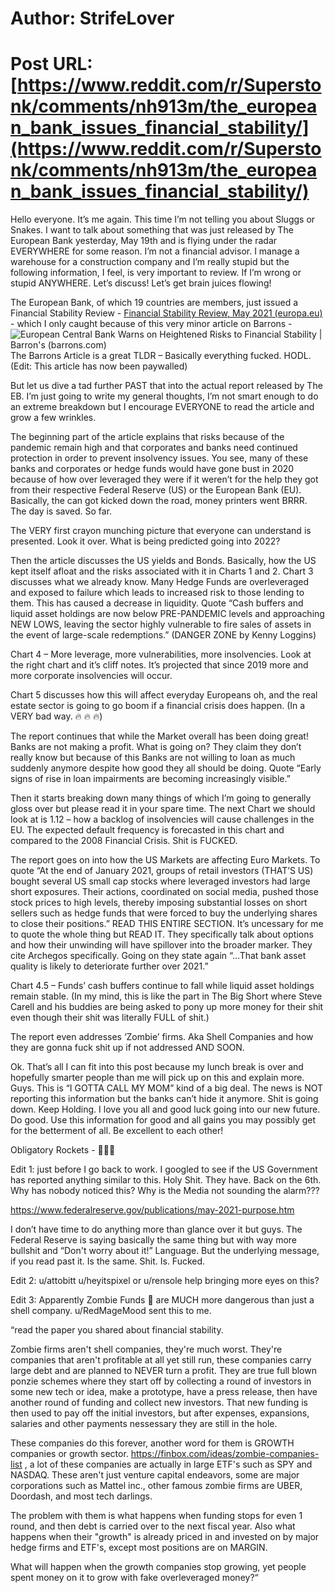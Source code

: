 # Author: StrifeLover
# Post URL: [https://www.reddit.com/r/Superstonk/comments/nh913m/the_european_bank_issues_financial_stability/](https://www.reddit.com/r/Superstonk/comments/nh913m/the_european_bank_issues_financial_stability/)


Hello everyone. It’s me again. This time I’m not telling you about Sluggs or Snakes. I want to talk about something that was just released by The European Bank yesterday, May 19th and is flying under the radar EVERYWHERE for some reason. I’m not a financial advisor. I manage a warehouse for a construction company and I’m really stupid but the following information, I feel, is very important to review. If I’m wrong or stupid ANYWHERE. Let’s discuss! Let’s get brain juices flowing!

The European Bank, of which 19 countries are members, just issued a Financial Stability Review - [Financial Stability Review, May 2021 (europa.eu)](https://www.ecb.europa.eu/pub/financial-stability/fsr/html/ecb.fsr202105~757f727fe4.en.html) \- which I only caught because of this very minor article on Barrons - ![European Central Bank Warns on Heightened Risks to Financial Stability | Barron's (barrons.com)](https://www.barrons.com/articles/european-central-bank-warns-on-heightened-risks-to-financial-stability-51621439308) The Barrons Article is a great TLDR – Basically everything fucked. HODL. (Edit: This article has now been paywalled)

But let us dive a tad further PAST that into the actual report released by The EB. I’m just going to write my general thoughts, I’m not smart enough to do an extreme breakdown but I encourage EVERYONE to read the article and grow a few wrinkles. 

The beginning part of the article explains that risks because of the pandemic remain high and that corporates and banks need continued protection in order to prevent insolvency issues. You see, many of these banks and corporates or hedge funds would have gone bust in 2020 because of how over leveraged they were if it weren’t for the help they got from their respective Federal Reserve (US) or the European Bank (EU). Basically, the can got kicked down the road, money printers went BRRR. The day is saved. So far.

The VERY first crayon munching picture that everyone can understand is presented. Look it over. What is being predicted going into 2022?

Then the article discusses the US yields and Bonds. Basically, how the US kept itself afloat and the risks associated with it in Charts 1 and 2. Chart 3 discusses what we already know. Many Hedge Funds are overleveraged and exposed to failure which leads to increased risk to those lending to them. This has caused a decrease in liquidity. Quote “Cash buffers and liquid asset holdings are now below PRE-PANDEMIC levels and approaching NEW LOWS, leaving the sector highly vulnerable to fire sales of assets in the event of large-scale redemptions.” (DANGER ZONE by Kenny Loggins)

Chart 4 – More leverage, more vulnerabilities, more insolvencies. Look at the right chart and it’s cliff notes. It’s projected that since 2019 more and more corporate insolvencies will occur.

Chart 5 discusses how this will affect everyday Europeans oh, and the real estate sector is going to go boom if a financial crisis does happen. (In a VERY bad way. 🔥 🔥 🔥)

The report continues that while the Market overall has been doing great! Banks are not making a profit. What is going on? They claim they don’t really know but because of this Banks are not willing to loan as much suddenly anymore despite how good they all should be doing. Quote “Early signs of rise in loan impairments are becoming increasingly visible.”

Then it starts breaking down many things of which I’m going to generally gloss over but please read it in your spare time. The next Chart we should look at is 1.12 – how a backlog of insolvencies will cause challenges in the EU. The expected default frequency is forecasted in this chart and compared to the 2008 Financial Crisis.  Shit is FUCKED.

The report goes on into how the US Markets are affecting Euro Markets. To quote “At the end of January 2021, groups of retail investors (THAT’S US) bought several US small cap stocks where leveraged investors had large short exposures. Their actions, coordinated on social media, pushed those stock prices to high levels, thereby imposing substantial losses on short sellers such as hedge funds that were forced to buy the underlying shares to close their positions.” READ THIS ENTIRE SECTION. It’s uncessary for me to quote the whole thing but READ IT. They specifically talk about options and how their unwinding will have spillover into the broader marker. They cite Archegos specifically. Going on they state again “…That bank asset quality is likely to deteriorate further over 2021.”

Chart 4.5 – Funds’ cash buffers continue to fall while liquid asset holdings remain stable. (In my mind, this is like the part in The Big Short where Steve Carell and his buddies are being asked to pony up more money for their shit even though their shit was literally FULL of shit.)

The report even addresses ‘Zombie’ firms. Aka Shell Companies and how they are gonna fuck shit up if not addressed AND SOON.

Ok. That’s all I can fit into this post because my lunch break is over and hopefully smarter people than me will pick up on this and explain more. Guys. This is “I GOTTA CALL MY MOM” kind of a big deal. The news is NOT reporting this information but the banks can’t hide it anymore. Shit is going down. Keep Holding. I love you all and good luck going into our new future. Do good. Use this information for good and all gains you may possibly get for the betterment of all. Be excellent to each other!

Obligatory Rockets - 🚀🚀🚀

Edit 1: just before I go back to work. I googled to see if the US Government has reported anything similar to this. Holy Shit. They have. Back on the 6th. Why has nobody noticed this? Why is the Media not sounding the alarm???

https://www.federalreserve.gov/publications/may-2021-purpose.htm

I don’t have time to do anything more than glance over it but guys. The Federal Reserve is saying basically the same thing but with way more bullshit and “Don't worry about it!” Language. But the underlying message, if you read past it. Is the same. Shit. Is. Fucked.

Edit 2: u/attobitt u/heyitspixel or u/rensole help bringing more eyes on this?

Edit 3: Apparently Zombie Funds 🧟 are MUCH more dangerous than just a shell company.  u/RedMageMood sent this to me. 

“read the paper you shared about financial stability.

Zombie firms aren't shell companies, they're much worst. They're companies that aren't profitable at all yet still run, these companies carry large debt and are planned to NEVER turn a profit. They are true full blown ponzie schemes where they start off by collecting a round of investors in some new tech or idea, make a prototype, have a press release, then have another round of funding and collect new investors. That new funding is then used to pay off the initial investors, but after expenses, expansions, salaries and other payments nessessary they are still in the hole.

These companies do this forever, another word for them is GROWTH companies or growth sector. https://finbox.com/ideas/zombie-companies-list , a lot of these companies are actually in large ETF's such as SPY and NASDAQ. These aren't just venture capital endeavors, some are major corporations such as Mattel inc., other famous zombie firms are UBER, Doordash, and most tech darlings.

The problem with them is what happens when funding stops for even 1 round, and then debt is carried over to the next fiscal year. Also what happens when their "growth" is already priced in and invested on by major hedge firms and ETF's, except most positions are on MARGIN.

What will happen when the growth companies stop growing, yet people spent money on it to grow with fake overleveraged money?“
